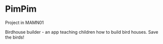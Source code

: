 # PimPim
Project in MAMN01

Birdhouse builder - an app teaching children how to build bird houses. Save the birds!
